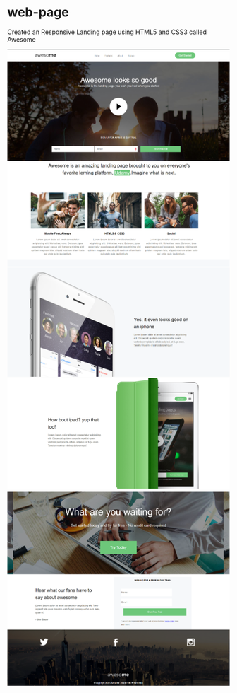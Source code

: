 # web-page
Created an Responsive Landing page using HTML5 and CSS3 called Awesome 

![](images/awesome1.PNG)
![](images/awesome2.PNG)
![](images/awesome3.PNG)
![](images/awesome4.PNG)
![](images/awesome5.PNG)
![](images/awesome6.PNG)
